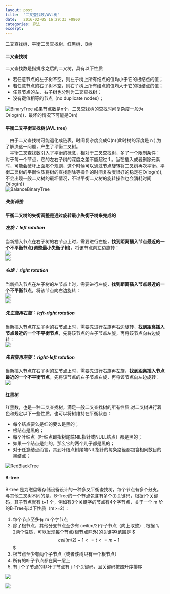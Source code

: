 ```yaml
---
layout: post
title:  "二叉查找数/AVL树"
date:   2016-02-05 16:29:33 +0800
categories: 算法
excerpt:
---
```


二叉查找树、平衡二叉查找树、红黑树、B树

#### 二叉查找树
二叉查找数是指排序之后的二叉树，具有以下性质

* 若任意节点的左子树不空，则左子树上所有结点的值均小于它的根结点的值；  
* 若任意节点的右子树不空，则右子树上所有结点的值均大于它的根结点的值；  
* 任意节点的左、右子树也分别为二叉查找树；  
* 没有键值相等的节点（no duplicate nodes）；    

![BinaryTree](/image/binarytree/binarytreesearch.png)
如果节点数是n个，二叉查找树的查找时间复杂度一般为 O(log(n))，最坏的情况下可能是O(n)  

#### 平衡二叉平衡查找树(AVL tree)
&emsp;由于二叉查找树可能退化成链表，时间复杂度变成O(n)(此时树的深度是 n ),为了解决这一问题，产生了平衡二叉树。  
&emsp;平衡二叉查找数引入了平衡的概念，相对于二叉查找树，多了一个限制条件： 对于每一个节点，它的左右子树的深度之差不能超过 1 。当在插入或者删除元素时，可能会破坏上面那个规则，这个时候可以通过节点旋转将二叉树再次平衡。平衡二叉树的平衡性质将树的查找删除等操作的时间复杂度很好的稳定在O(log(n)),不会出现一般二叉树的最坏情况，不过平衡二叉树的旋转操作也会消耗时间O(log(n))  
![BalanceBinaryTree](/image/binarytree/balanceTree.jpg)

##### 失衡调整
**平衡二叉树的失衡调整是通过旋转最小失衡子树来完成的**

##### 左旋： left rotation
当新插入节点在右子树的右节点上时，需要进行左旋，**找到距离插入节点最近的一个不平衡节点(调整最小失衡子树)**，将该节点向左边旋转：  
![](/image/binarytree/leftRotation.jpg)  
![](/image/binarytree/leftRotationEg.jpg)

##### 右旋： right rotation
当新插入节点在左子树的左节点上时，需要进行左旋，**找到距离插入节点最近的一个不平衡节点**，将该节点向右边旋转：  
![](/image/binarytree/rightRotation.jpg)  
![](/image/binarytree/rightRotationEg.jpg)  

##### 先左旋再右旋： left-right rotation
当新插入节点在左子树的右节点上时，需要先进行左旋再右边旋转，**找到距离插入节点最近的一个不平衡节点**，先将该节点的左子节点左旋，再将该节点向右边旋转：   
![](/image/binarytree/left_right.jpg)  

##### 先右旋再左旋： right-left rotation
当新插入节点在右子树的左节点上时，需要先进行右旋再左旋，**找到距离插入节点最近的一个不平衡节点**，先将该节点的右子节点右旋，再将该节点向左边旋转：  
![](/image/binarytree/right_left.jpg)  


#### 红黑树
红黑数，也是一种二叉查找树，满足一般二叉查找树的所有性质,对二叉树进行着色和规定以下一些性质，也可以将树维持在平衡状态：

* 每个结点要么是红的要么是黑的；  
* 根结点是黑的；  
* 每个叶结点（叶结点即指树尾端NIL指针或NULL结点）都是黑的；  
* 如果一个结点是红的，那么它的两个儿子都是黑的；  
* 对于任意结点而言，其到叶结点树尾端NIL指针的每条路径都包含相同数目的黑结点；  

![RedBlackTree](/image/binarytree/redblacktree.png)  

#### B-tree

B-tree 是为磁盘等存储设备设计的一种多叉平衡查找树，每个节点有多个分支。  
与其他二叉树不同的是，B-Tree的一个节点包含有多个(t)关键码，根据t个关键码，其子节点就有 t+1 个，例如有3个关键字的节点有4个字节点，关于一个 m 阶的B-Tree有以下性质（m>=2）：

1. 每个节点至多有 m 个字节点  
2. 除了根节点，其他分支节点至少有 ceil(m/2)个子节点（向上取整）, 根据 1，2两个性质，可以发现每个节点(根节点除外)的关键字t范围是 $$$ceil(m/2)-1<=t<=m-1$$$  
3. 根节点至少有两个子节点（或者该树只有一个根节点）  
4. 所有的叶子节点都在同一层上  
5. 有 j 个子节点的非叶子节点有 j-1个关键码，且关键码按照升序排序  

![](/image/binarytree/B-tree.jpg)  

![](/image/binarytree/B-TreeEg.jpg)



























